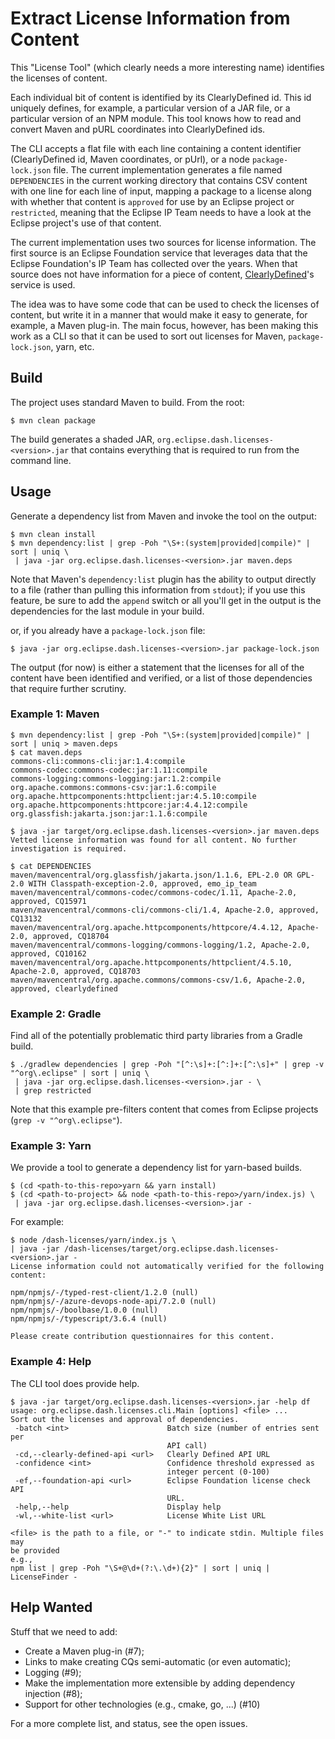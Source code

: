# Extract License Information from Content

This "License Tool" (which clearly needs a more interesting name) identifies the licenses of content.

Each individual bit of content is identified by its ClearlyDefined id. This id uniquely defines, for example, a particular version of a JAR file, or a particular version of an NPM module. This tool knows how to read and convert Maven and pURL coordinates into ClearlyDefined ids. 

The CLI accepts a flat file with each line containing a content identifier (ClearlyDefined id, Maven coordinates, or pUrl), or a node `package-lock.json` file. The current implementation generates a file named `DEPENDENCIES` in the current working directory that contains CSV content with one line for each line of input, mapping a package to a license along with whether that content is `approved` for use by an Eclipse project or `restricted`, meaning that the Eclipse IP Team needs to have a look at the Eclipse project's use of that content.

The current implementation uses two sources for license information. The first source is an Eclipse Foundation service that leverages data that the Eclipse Foundation's IP Team has collected over the years. When that source does not have information for a piece of content, [ClearlyDefined](https://clearlydefined.io/)'s service is used. 

The idea was to have some code that can be used to check the licenses of content, but write it in a manner that would make it easy to generate, for example, a Maven plug-in. The main focus, however, has been making this work as a CLI so that it can be used to sort out licenses for Maven, `package-lock.json`, yarn, etc.

## Build

The project uses standard Maven to build. From the root:

```
$ mvn clean package
```

The build generates a shaded JAR, `org.eclipse.dash.licenses-<version>.jar` that contains 
everything that is required to run from the command line.

## Usage

Generate a dependency list from Maven and invoke the tool on the output:

```
$ mvn clean install
$ mvn dependency:list | grep -Poh "\S+:(system|provided|compile)" | sort | uniq \
 | java -jar org.eclipse.dash.licenses-<version>.jar maven.deps
```

Note that Maven's `dependency:list` plugin has the ability to output directly to a file 
(rather than pulling this information from `stdout`); if you use this feature, be sure to 
add the `append` switch or all you'll get in the output is the dependencies for the last 
module in your build.

or, if you already have a `package-lock.json` file:

```
$ java -jar org.eclipse.dash.licenses-<version>.jar package-lock.json
```

The output (for now) is either a statement that the licenses for all of the content have
been identified and verified, or a list of those dependencies that require further
scrutiny.

### Example 1: Maven

```
$ mvn dependency:list | grep -Poh "\S+:(system|provided|compile)" | sort | uniq > maven.deps
$ cat maven.deps
commons-cli:commons-cli:jar:1.4:compile
commons-codec:commons-codec:jar:1.11:compile
commons-logging:commons-logging:jar:1.2:compile
org.apache.commons:commons-csv:jar:1.6:compile
org.apache.httpcomponents:httpclient:jar:4.5.10:compile
org.apache.httpcomponents:httpcore:jar:4.4.12:compile
org.glassfish:jakarta.json:jar:1.1.6:compile

$ java -jar target/org.eclipse.dash.licenses-<version>.jar maven.deps
Vetted license information was found for all content. No further investigation is required.

$ cat DEPENDENCIES
maven/mavencentral/org.glassfish/jakarta.json/1.1.6, EPL-2.0 OR GPL-2.0 WITH Classpath-exception-2.0, approved, emo_ip_team
maven/mavencentral/commons-codec/commons-codec/1.11, Apache-2.0, approved, CQ15971
maven/mavencentral/commons-cli/commons-cli/1.4, Apache-2.0, approved, CQ13132
maven/mavencentral/org.apache.httpcomponents/httpcore/4.4.12, Apache-2.0, approved, CQ18704
maven/mavencentral/commons-logging/commons-logging/1.2, Apache-2.0, approved, CQ10162
maven/mavencentral/org.apache.httpcomponents/httpclient/4.5.10, Apache-2.0, approved, CQ18703
maven/mavencentral/org.apache.commons/commons-csv/1.6, Apache-2.0, approved, clearlydefined
```

### Example 2: Gradle

Find all of the potentially problematic third party libraries from a Gradle build.

```
$ ./gradlew dependencies | grep -Poh "[^:\s]+:[^:]+:[^:\s]+" | grep -v "^org\.eclipse" | sort | uniq \
 | java -jar org.eclipse.dash.licenses-<version>.jar - \
 | grep restricted
```
 
Note that this example pre-filters content that comes from Eclipse projects (`grep -v "^org\.eclipse"`).
 

### Example 3: Yarn

We provide a tool to generate a dependency list for yarn-based builds.

```
$ (cd <path-to-this-repo>yarn && yarn install)
$ (cd <path-to-project> && node <path-to-this-repo>/yarn/index.js) \
 | java -jar org.eclipse.dash.licenses-<version>.jar -
```

For example:

```
$ node /dash-licenses/yarn/index.js \
| java -jar /dash-licenses/target/org.eclipse.dash.licenses-<version>.jar -
License information could not automatically verified for the following content:

npm/npmjs/-/typed-rest-client/1.2.0 (null)
npm/npmjs/-/azure-devops-node-api/7.2.0 (null)
npm/npmjs/-/boolbase/1.0.0 (null)
npm/npmjs/-/typescript/3.6.4 (null)

Please create contribution questionnaires for this content.
```

### Example 4: Help

The CLI tool does provide help.

```
$ java -jar target/org.eclipse.dash.licenses-<version>.jar -help df
usage: org.eclipse.dash.licenses.cli.Main [options] <file> ...
Sort out the licenses and approval of dependencies.
 -batch <int>                      Batch size (number of entries sent per
                                   API call)
 -cd,--clearly-defined-api <url>   Clearly Defined API URL
 -confidence <int>                 Confidence threshold expressed as
                                   integer percent (0-100)
 -ef,--foundation-api <url>        Eclipse Foundation license check API
                                   URL.
 -help,--help                      Display help
 -wl,--white-list <url>            License White List URL

<file> is the path to a file, or "-" to indicate stdin. Multiple files may
be provided
e.g.,
npm list | grep -Poh "\S+@\d+(?:\.\d+){2}" | sort | uniq | LicenseFinder -
```


## Help Wanted

Stuff that we need to add:

* Create a Maven plug-in (#7);
* Links to make creating CQs semi-automatic (or even automatic);
* Logging (#9);
* Make the implementation more extensible by adding dependency injection (#8);
* Support for other technologies (e.g., cmake, go, ...) (#10)

For a more complete list, and status, see the open issues.
